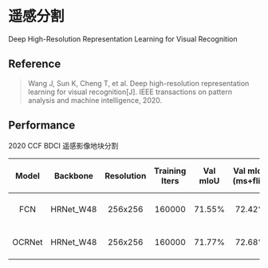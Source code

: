 # 遥感分割

Deep High-Resolution Representation Learning for Visual Recognition

 ## Reference

> Wang J, Sun K, Cheng T, et al. Deep high-resolution representation learning for visual recognition[J]. IEEE transactions on pattern analysis and machine intelligence, 2020.

## Performance

 2020 CCF BDCI 遥感影像地块分割

| Model | Backbone | Resolution | Training Iters | Val mIoU | Val mIoU (ms+flip) | Test mIoU (ms+flip) | Links |
|:-:|:-:|:-:|:-:|:-:|:-:|:-:|:-:|
|FCN|HRNet_W48|256x256|160000|71.55%|72.42%|70.36%|[model](https://bj.bcebos.com/paddleseg/dygraph/ccf/fcn_hrnetw48_rs_256x256_160k/model.pdparams) \| [log](https://bj.bcebos.com/paddleseg/dygraph/ccf/fcn_hrnetw48_rs_256x256_160k/train.log) \| [vdl](https://paddlepaddle.org.cn/paddle/visualdl/service/app?id=3db72b204840a0d4a0e69f60d4b54b54)|
|OCRNet|HRNet_W48|256x256|160000|71.77%|72.68%|70.42%|[model](https://bj.bcebos.com/paddleseg/dygraph/ccf/ocr_hrnetw48_rs_256x256_160k/model.pdparams) \| [log](https://bj.bcebos.com/paddleseg/dygraph/ccf/ocr_hrnetw48_rs_256x256_160k/train.log) \| [vdl](https://paddlepaddle.org.cn/paddle/visualdl/service/app?id=690745a3020eab5c9123fa78f9c020f9)|
